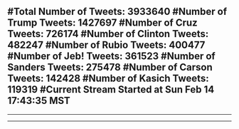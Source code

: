 #Total Number of Tweets: 3933640 
#Number of Trump Tweets: 1427697
#Number of Cruz Tweets: 726174
#Number of Clinton Tweets: 482247
#Number of Rubio Tweets: 400477
#Number of Jeb! Tweets: 361523
#Number of Sanders Tweets: 275478
#Number of Carson Tweets: 142428
#Number of Kasich Tweets: 119319
#Current Stream Started at Sun Feb 14 17:43:35 MST
---
---
---

